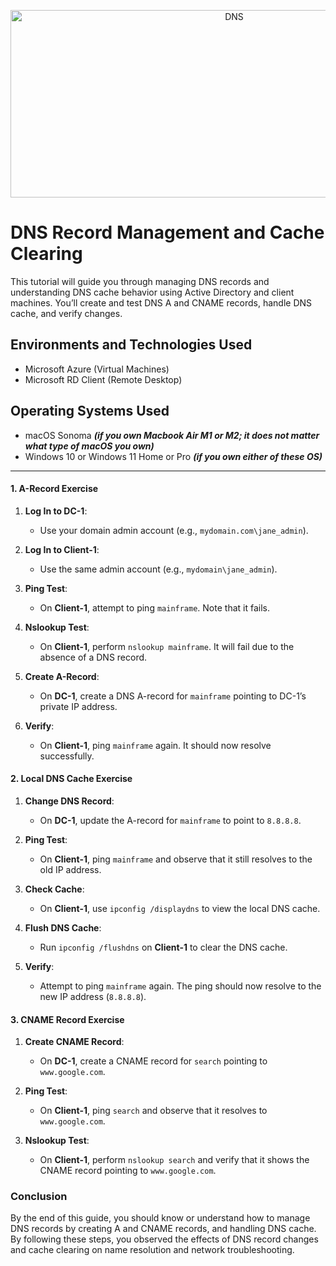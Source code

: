 <p align="center">
<img src="https://imgur.com/nTxP9MK.jpeg" alt="DNS" width=700 height=300/> 
</p>

<h1>DNS Record Management and Cache Clearing</h1>
<p>This tutorial will guide you through managing DNS records and understanding DNS cache behavior using Active Directory and client machines. You’ll create and test DNS A and CNAME records, handle DNS cache, and verify changes.</p>

<h2>Environments and Technologies Used</h2>

- Microsoft Azure (Virtual Machines)
- Microsoft RD Client (Remote Desktop)

<h2>Operating Systems Used </h2>

- macOS Sonoma ***(if you own Macbook Air M1 or M2; it does not matter what type of macOS you own)***
- Windows 10 or Windows 11 Home or Pro ***(if you own either of these OS)***

-----

#### 1. A-Record Exercise
1. **Log In to DC-1**:
   - Use your domain admin account (e.g., `mydomain.com\jane_admin`).

2. **Log In to Client-1**:
   - Use the same admin account (e.g., `mydomain\jane_admin`).

3. **Ping Test**:
   - On **Client-1**, attempt to ping `mainframe`. Note that it fails.

4. **Nslookup Test**:
   - On **Client-1**, perform `nslookup mainframe`. It will fail due to the absence of a DNS record.

5. **Create A-Record**:
   - On **DC-1**, create a DNS A-record for `mainframe` pointing to DC-1’s private IP address.

6. **Verify**:
   - On **Client-1**, ping `mainframe` again. It should now resolve successfully.

#### 2. Local DNS Cache Exercise
1. **Change DNS Record**:
   - On **DC-1**, update the A-record for `mainframe` to point to `8.8.8.8`.

2. **Ping Test**:
   - On **Client-1**, ping `mainframe` and observe that it still resolves to the old IP address.

3. **Check Cache**:
   - On **Client-1**, use `ipconfig /displaydns` to view the local DNS cache.

4. **Flush DNS Cache**:
   - Run `ipconfig /flushdns` on **Client-1** to clear the DNS cache.

5. **Verify**:
   - Attempt to ping `mainframe` again. The ping should now resolve to the new IP address (`8.8.8.8`).

#### 3. CNAME Record Exercise
1. **Create CNAME Record**:
   - On **DC-1**, create a CNAME record for `search` pointing to `www.google.com`.

2. **Ping Test**:
   - On **Client-1**, ping `search` and observe that it resolves to `www.google.com`.

3. **Nslookup Test**:
   - On **Client-1**, perform `nslookup search` and verify that it shows the CNAME record pointing to `www.google.com`.

### Conclusion
By the end of this guide, you should know or understand how to manage DNS records by creating A and CNAME records, and handling DNS cache. By following these steps, you observed the effects of DNS record changes and cache clearing on name resolution and network troubleshooting.
